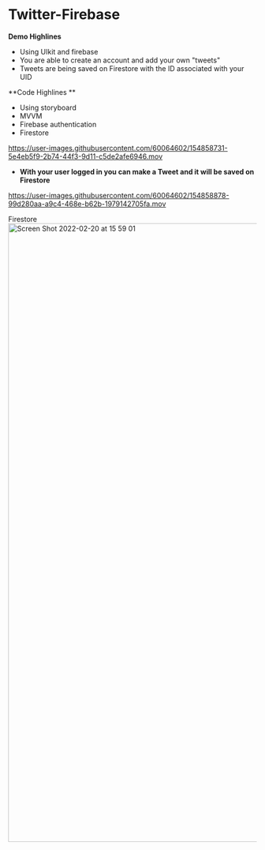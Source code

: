 # Twitter-Firebase
**Demo Highlines** 
- Using UIkit and firebase
- You are able to create an account and add your own "tweets" 
- Tweets are being saved on Firestore with the ID associated with your UID


**Code Highlines **

- Using storyboard 
- MVVM 
- Firebase authentication 
- Firestore 


https://user-images.githubusercontent.com/60064602/154858731-5e4eb5f9-2b74-44f3-9d11-c5de2afe6946.mov



- **With your user logged in you can make a Tweet and it will be saved on Firestore**

https://user-images.githubusercontent.com/60064602/154858878-99d280aa-a9c4-468e-b62b-1979142705fa.mov


Firestore
<img width="1253" alt="Screen Shot 2022-02-20 at 15 59 01" src="https://user-images.githubusercontent.com/60064602/154859443-46ed649e-a054-4401-9f9c-ed106bc35a99.png">
